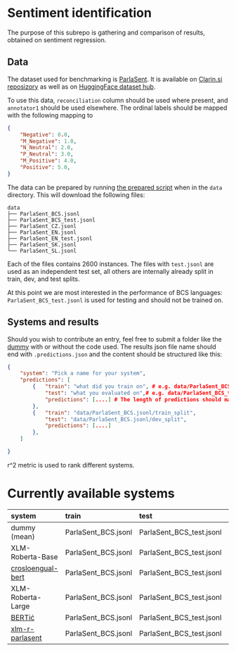 # Sentiment identification

The purpose of this subrepo is gathering and comparison of results, obtained on sentiment regression.

## Data

The dataset used for benchmarking is [ParlaSent](https://arxiv.org/abs/2309.09783). It is available on [Clarin.si reposizory](https://www.clarin.si/repository/xmlui/handle/11356/1868) as well as on [HuggingFace dataset hub](https://huggingface.co/datasets/classla/ParlaSent). 

To use this data, `reconciliation` column should be used where present, and `annotator1` should be used elsewhere. The ordinal labels should be mapped with the following mapping to 
```json
{
    "Negative": 0.0,
    "M_Negative": 1.0,
    "N_Neutral": 2.0,
    "P_Neutral": 3.0,
    "M_Positive": 4.0,
    "Positive": 5.0,
}
```

The data can be prepared by running [the prepared script](data/dataloader.py) when in the `data` directory. This will download the following files:

```
data
├── ParlaSent_BCS.jsonl
├── ParlaSent_BCS_test.jsonl
├── ParlaSent_CZ.jsonl
├── ParlaSent_EN.jsonl
├── ParlaSent_EN_test.jsonl
├── ParlaSent_SK.jsonl
└── ParlaSent_SL.jsonl
```

Each of the files contains 2600 instances. The files with `test.jsonl` are used as an independent test set, all others are internally already split in train, dev, and test splits.

At this point we are most interested in the performance of BCS languages: `ParlaSent_BCS_test.jsonl` is used for testing and should not be trained on.

## Systems and results

Should you wish to contribute an entry, feel free to submit a folder like the [dummy](systems/dummy) with or without the code used. The results json file name should end with `.predictions.json` and the content should be structured like this:

```json
{
    "system": "Pick a name for your system",
    "predictions": [
        {   "train": "what did you train on", # e.g. data/ParlaSent_BCS.jsonl
            "test": "what you evaluated on",# e.g. data/ParlaSent_BCS_test.jsonl
            "predictions": [....] # The length of predictions should match the lentgh of test data
        },
        {   "train": "data/ParlaSent_BCS.jsonl/train_split",
            "test": "data/ParlaSent_BCS.jsonl/dev_split",
            "predictions": [....]
        },
    ]

}
```
r^2 metric is used to rank different systems.
# Currently available systems

| system                                                                 | train               | test                     |   r^2 |
|:-----------------------------------------------------------------------|:--------------------|:-------------------------|------:|
| dummy (mean)                                                           | ParlaSent_BCS.jsonl | ParlaSent_BCS_test.jsonl | -0.12 |
| XLM-Roberta-Base                                                       | ParlaSent_BCS.jsonl | ParlaSent_BCS_test.jsonl | 0.500 |
| [crosloengual-bert](https://huggingface.co/EMBEDDIA/crosloengual-bert) | ParlaSent_BCS.jsonl | ParlaSent_BCS_test.jsonl | 0.537 |
| XLM-Roberta-Large                                                      | ParlaSent_BCS.jsonl | ParlaSent_BCS_test.jsonl | 0.605 |
| [BERTić](https://huggingface.co/classla/bcms-bertic)                   | ParlaSent_BCS.jsonl | ParlaSent_BCS_test.jsonl | 0.612 |
| [xlm-r-parlasent](https://huggingface.co/classla/xlm-r-parlasent)      | ParlaSent_BCS.jsonl | ParlaSent_BCS_test.jsonl | 0.615 |
